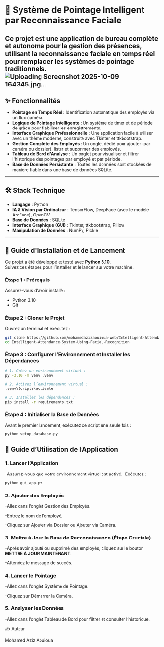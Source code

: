 # 🎯 Système de Pointage Intelligent par Reconnaissance Faciale



Ce projet est une application de bureau complète et autonome pour la gestion des présences, utilisant la reconnaissance faciale en temps réel pour remplacer les systèmes de pointage traditionnels.
![Uploading Screenshot 2025-10-09 164345.jpg…]()
---

## ✨ Fonctionnalités

- **Pointage en Temps Réel** : Identification automatique des employés via un flux caméra.  
- **Logique de Pointage Intelligente** : Un système de timer et de période de grâce pour fiabiliser les enregistrements.  
- **Interface Graphique Professionnelle** : Une application facile à utiliser avec un thème moderne, construite avec Tkinter et ttkbootstrap.  
- **Gestion Complète des Employés** : Un onglet dédié pour ajouter (par caméra ou dossier), lister et supprimer des employés.  
- **Tableau de Bord d'Analyse** : Un onglet pour visualiser et filtrer l'historique des pointages par employé et par période.  
- **Base de Données Persistante** : Toutes les données sont stockées de manière fiable dans une base de données SQLite.  

---

## 🛠️ Stack Technique

- **Langage** : Python  
- **IA & Vision par Ordinateur** : TensorFlow, DeepFace (avec le modèle ArcFace), OpenCV  
- **Base de Données** : SQLite  
- **Interface Graphique (GUI)** : Tkinter, ttkbootstrap, Pillow  
- **Manipulation de Données** : NumPy, Pickle  

---

## 🚀 Guide d'Installation et de Lancement

Ce projet a été développé et testé avec **Python 3.10**.  
Suivez ces étapes pour l’installer et le lancer sur votre machine.

### Étape 1 : Prérequis

Assurez-vous d’avoir installé :

- Python 3.10  
- Git  

### Étape 2 : Cloner le Projet

Ouvrez un terminal et exécutez :

```bash
git clone https://github.com/mohamedazizaouioua-web/Intelligent-Attendance-System-Using-Facial-Recognition.git
cd Intelligent-Attendance-System-Using-Facial-Recognition
```

### Étape 3 : Configurer l’Environnement et Installer les Dépendances

```bash
# 1. Créez un environnement virtuel :
py -3.10 -m venv .venv

# 2. Activez l’environnement virtuel :
.venv\Scripts\activate

# 3. Installez les dépendances :
pip install -r requirements.txt
```

### Étape 4 : Initialiser la Base de Données 

Avant le premier lancement, exécutez ce script une seule fois :

```bash
python setup_database.py
```

## 📖 Guide d’Utilisation de l’Application 

### 1. Lancer l’Application

-Assurez-vous que votre environnement virtuel est activé.
-Exécutez :

```bash
python gui_app.py
```

### 2. Ajouter des Employés 

-Allez dans l’onglet Gestion des Employés.

-Entrez le nom de l’employé.

-Cliquez sur Ajouter via Dossier ou Ajouter via Caméra.

### 3. Mettre à Jour la Base de Reconnaissance (Étape Cruciale)

-Après avoir ajouté ou supprimé des employés, cliquez sur le bouton **METTRE À JOUR MAINTENANT**.

-Attendez le message de succès.

### 4. Lancer le Pointage 

-Allez dans l’onglet Système de Pointage.

-Cliquez sur Démarrer la Caméra.

### 5. Analyser les Données

-Allez dans l’onglet Tableau de Bord pour filtrer et consulter l’historique.

✍️ Auteur

Mohamed Aziz Aouioua
